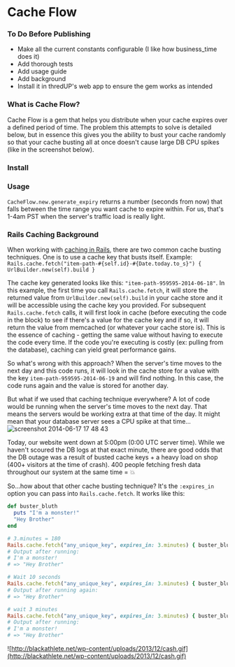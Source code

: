 # Cache Flow

### To Do Before Publishing
* Make all the current constants configurable (I like how business_time does it)
* Add thorough tests
* Add usage guide
* Add background
* Install it in thredUP's web app to ensure the gem works as intended

### What is Cache Flow?
Cache Flow is a gem that helps you distribute when your cache expires over a defined period of time. The problem this attempts to solve is detailed below, but in essence this gives you the ability to bust your cache randomly so that your cache busting all at once doesn't cause large DB CPU spikes (like in the screenshot below).

### Install


### Usage
`CacheFlow.new.generate_expiry` returns a number (seconds from now) that falls between the time range you want cache to expire within. For us, that's 1-4am PST when the server's traffic load is really light.

### Rails Caching Background
When working with [caching in Rails](http://api.rubyonrails.org/classes/ActiveSupport/Cache/Store.html), there are two common cache busting techniques. One is to use a cache key that busts itself. Example:
`Rails.cache.fetch("item-path-#{self.id}-#{Date.today.to_s}") { UrlBuilder.new(self).build }`

The cache key generated looks like this: `"item-path-959595-2014-06-18"`. In this example, the first time you call `Rails.cache.fetch`, it will store the returned value from `UrlBuilder.new(self).build`  in your cache store and it will be accessible using the cache key you provided. For subsequent `Rails.cache.fetch` calls, it will first look in cache (before executing the code in the block) to see if there's a value for the cache key and if so, it will return the value from memcached (or whatever your cache store is). This is the essence of caching - getting the same value without having to execute the code every time. If the code you're executing is costly (ex: pulling from the database), caching can yield great performance gains.

So what's wrong with this approach? When the server's time moves to the next day and this code runs, it will look in the cache store for a value with the key `item-path-959595-2014-06-19` and will find nothing. In this case, the code runs again and the value is stored for another day.

But what if we used that caching technique everywhere? A lot of code would be running when the server's time moves to the next day. That means the servers would be working extra at that time of the day. It might mean that your database server sees a CPU spike at that time...
![screenshot 2014-06-17 17 48 43](https://cloud.githubusercontent.com/assets/341055/3309720/f2ee7db2-f6a3-11e3-99db-463cca44d553.png)

Today, our website went down at 5:00pm (0:00 UTC server time). While we haven't scoured the DB logs at that exact minute, there are good odds that the DB outage was a result of busted cache keys + a heavy load on shop (400+ visitors at the time of crash). 400 people fetching fresh data throughout our system at the same time = :boom:

So...how about that other cache busting technique? It's the `:expires_in` option you can pass into `Rails.cache.fetch`. It works like this:

```ruby
def buster_bluth
  puts "I'm a monster!"
  "Hey Brother"
end

# 3.minutes = 180
Rails.cache.fetch("any_unique_key", expires_in: 3.minutes) { buster_bluth }
# Output after running:
# I'm a monster!
# => "Hey Brother"

# Wait 10 seconds
Rails.cache.fetch("any_unique_key", expires_in: 3.minutes) { buster_bluth }
# Output after running again:
# => "Hey Brother"

# wait 3 minutes
Rails.cache.fetch("any_unique_key", expires_in: 3.minutes) { buster_bluth }
# Output after running:
# I'm a monster!
# => "Hey Brother"
```

![http://blackathlete.net/wp-content/uploads/2013/12/cash.gif](http://blackathlete.net/wp-content/uploads/2013/12/cash.gif)
